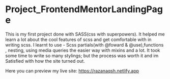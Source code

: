 # Project_FrontendMentorLandingPage
This is my first project done with SASS(css with superpowers). It helped me learn a lot about the cool features of scss and get comfortable with in writing scss. 
I learnt to use - Scss partials(with @foward & @use),functions , nesting, using media queries the easier way with mixins and a lot.
It took some time to write so many stylings; but the process was worth it and im Satisfied with how the site turned out.

Here you can preview my live site: https://razanaqsh.netlify.app 
